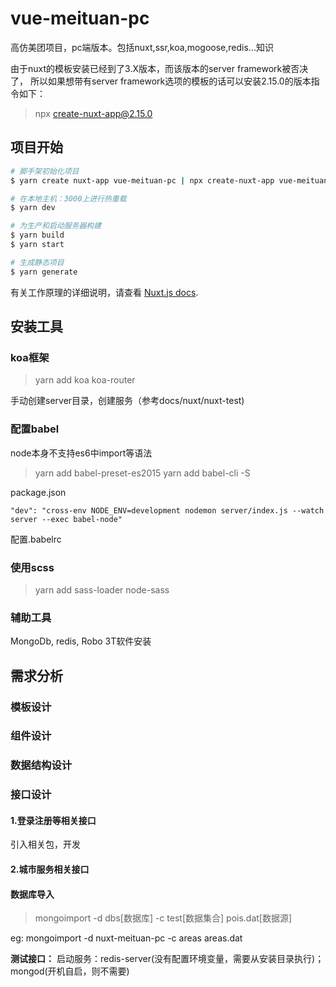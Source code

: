 # vue-meituan-pc

高仿美团项目，pc端版本。包括nuxt,ssr,koa,mogoose,redis...知识

由于nuxt的模板安装已经到了3.X版本，而该版本的server framework被否决了，
所以如果想带有server framework选项的模板的话可以安装2.15.0的版本指令如下：
> npx create-nuxt-app@2.15.0 <my-project>

## 项目开始

```bash
# 脚手架初始化项目
$ yarn create nuxt-app vue-meituan-pc | npx create-nuxt-app vue-meituan-pc

# 在本地主机：3000上进行热重载
$ yarn dev

# 为生产和启动服务器构建 
$ yarn build
$ yarn start

# 生成静态项目 
$ yarn generate 
```

有关工作原理的详细说明，请查看 [Nuxt.js docs](https://nuxtjs.org).


## 安装工具

### koa框架
> yarn add koa koa-router

手动创建server目录，创建服务（参考docs/nuxt/nuxt-test)

### 配置babel
node本身不支持es6中import等语法

> yarn add babel-preset-es2015
> yarn add babel-cli -S

package.json
```
"dev": "cross-env NODE_ENV=development nodemon server/index.js --watch server --exec babel-node"
```

配置.babelrc



### 使用scss
> yarn add sass-loader node-sass

### 辅助工具
MongoDb, redis, Robo 3T软件安装

## 需求分析

### 模板设计

### 组件设计

### 数据结构设计

### 接口设计

#### 1.登录注册等相关接口
引入相关包，开发

#### 2.城市服务相关接口

#### 数据库导入
> mongoimport -d dbs[数据库] -c test[数据集合] pois.dat[数据源]

eg: mongoimport -d nuxt-meituan-pc -c areas areas.dat

**测试接口：**
启动服务：redis-server(没有配置环境变量，需要从安装目录执行)；
         mongod(开机自启，则不需要)






